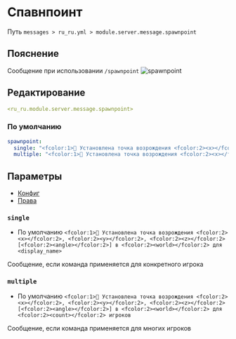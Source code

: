 # Спавнпоинт
Путь `messages > ru_ru.yml > module.server.message.spawnpoint`

## Пояснение
Сообщение при использовании `/spawnpoint`
![spawnpoint](/spawnpoint.png)

## Редактирование
```yaml
<ru_ru.module.server.message.spawnpoint>
```

### По умолчанию
```yaml
spawnpoint:
  single: "<fcolor:1>🛌 Установлена точка возрождения <fcolor:2><x></fcolor:2>, <fcolor:2><y></fcolor:2>, <fcolor:2><z></fcolor:2> [<fcolor:2><angle></fcolor:2>] в <fcolor:2><world></fcolor:2> для <display_name>"
  multiple: "<fcolor:1>🛌 Установлена точка возрождения <fcolor:2><x></fcolor:2>, <fcolor:2><y></fcolor:2>, <fcolor:2><z></fcolor:2> [<fcolor:2><angle></fcolor:2>] в <fcolor:2><world></fcolor:2> для <fcolor:2><count></fcolor:2> игроков"
```

## Параметры

- [Конфиг](/ru/config/module/server/message/spawnpoint/)
- [Права](/ru/permissions/module/server/message/spawnpoint/)

### `single`
- По умолчанию `<fcolor:1>🛌 Установлена точка возрождения <fcolor:2><x></fcolor:2>, <fcolor:2><y></fcolor:2>, <fcolor:2><z></fcolor:2> [<fcolor:2><angle></fcolor:2>] в <fcolor:2><world></fcolor:2> для <display_name>`

Сообщение, если команда применяется для конкретного игрока

### `multiple`
- По умолчанию `<fcolor:1>🛌 Установлена точка возрождения <fcolor:2><x></fcolor:2>, <fcolor:2><y></fcolor:2>, <fcolor:2><z></fcolor:2> [<fcolor:2><angle></fcolor:2>] в <fcolor:2><world></fcolor:2> для <fcolor:2><count></fcolor:2> игроков`

Сообщение, если команда применяется для многих игроков